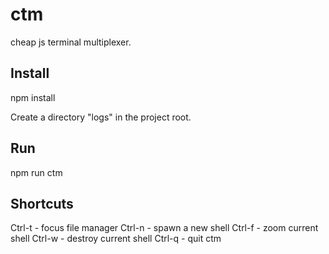 # ctm
cheap js terminal multiplexer.

Install
-------
npm install

Create a directory "logs" in the project root.

Run
---
npm run ctm

Shortcuts
---------
Ctrl-t - focus file manager
Ctrl-n - spawn a new shell
Ctrl-f - zoom current shell
Ctrl-w - destroy current shell
Ctrl-q - quit ctm
